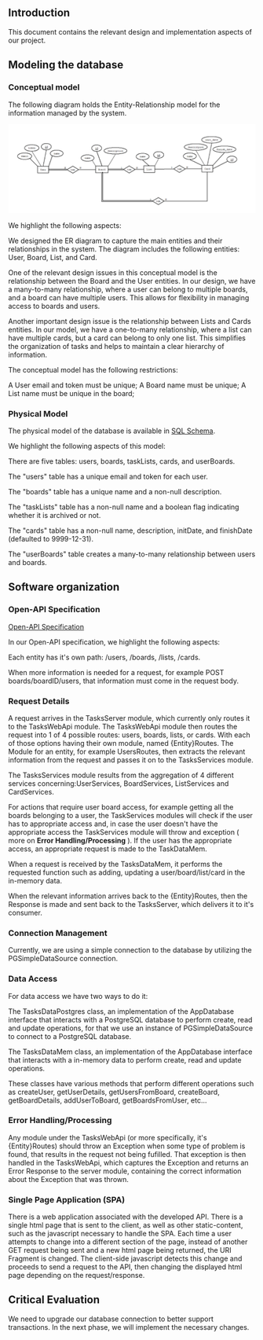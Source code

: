 ## Introduction

This document contains the relevant design and implementation aspects of our project.

## Modeling the database

### Conceptual model ###

The following diagram holds the Entity-Relationship model for the information managed by the system.

![EA Diagram](EA_Diagram.png)

We highlight the following aspects:

We designed the ER diagram to capture the main entities and their relationships in the system. The diagram includes the following entities: User, Board, List, and Card.

One of the relevant design issues in this conceptual model is the relationship between the Board and the User entities. In our design, we have a many-to-many relationship, where a user can belong to multiple boards, and a board can have multiple users. This allows for flexibility in managing access to boards and users.

Another important design issue is the relationship between Lists and Cards entities. In our model, we have a one-to-many relationship, where a list can have multiple cards, but a card can belong to only one list. This simplifies the organization of tasks and helps to maintain a clear hierarchy of information.

The conceptual model has the following restrictions:

A User email and token must be unique; A Board name must be unique; A List name must be unique in the board; 

    
### Physical Model ###

The physical model of the database is available in [SQL Schema](../src/main/sql/createSchema.sql).

We highlight the following aspects of this model:

There are five tables: users, boards, taskLists, cards, and userBoards.

The "users" table has a unique email and token for each user.

The "boards" table has a unique name and a non-null description.

The "taskLists" table has a non-null name and a boolean flag indicating whether it is archived or not.

The "cards" table has a non-null name, description, initDate, and finishDate (defaulted to 9999-12-31).

The "userBoards" table creates a many-to-many relationship between users and boards.

## Software organization

### Open-API Specification ###

[Open-API Specification](task-management-api-spec.yaml)

In our Open-API specification, we highlight the following aspects:

Each entity has it's own path:
/users, /boards, /lists, /cards.

When more information is needed for a request, for example POST boards/boardID/users, that information must come in the request body.

### Request Details

A request arrives in the TasksServer module, which currently only routes it to the TasksWebApi module.
The TasksWebApi module then routes the request into 1 of 4 possible routes: users, boards, lists, or cards. With each of those options having their own module, named {Entity}Routes.
The Module for an entity, for example UsersRoutes, then extracts the relevant information from the request and passes it on to the TasksServices module.

The TasksServices module results from the aggregation of 4 different services concerning:UserServices, BoardServices, ListServices and CardServices.

For actions that require user board access, for example getting all the boards belonging to a user, the TaskServices modules will check if the user has to appropriate access and,
in case the user doesn't have the appropriate access the TaskServices module will throw and exception ( more on **Error Handling/Processing** ).
If the user has the appropriate access, an appropriate request is made to the TaskDataMem.

When a request is received by the TasksDataMem, it performs the requested function such as adding, updating a user/board/list/card in the in-memory data.

When the relevant information arrives back to the {Entity}Routes, then the Response is made and sent back to the TasksServer, which delivers it to it's consumer.

### Connection Management

Currently, we are using a simple connection to the database by utilizing the PGSimpleDataSource connection.

### Data Access

For data access we have two ways to do it:

The TasksDataPostgres class, an implementation of the AppDatabase interface that interacts with a PostgreSQL database to perform create, read and update operations, for that we use an instance of PGSimpleDataSource to connect to a PostgreSQL database.

The TasksDataMem class, an implementation of the AppDatabase interface that interacts with a in-memory data to perform create, read and update operations.

These classes have various methods that perform different operations such as createUser, getUserDetails, getUsersFromBoard, createBoard, getBoardDetails, addUserToBoard, getBoardsFromUser, etc...

### Error Handling/Processing

Any module under the TasksWebApi (or more specifically, it's {Entity}Routes) should throw an Exception when some type of problem is found, that results in the request not being fufilled.
That exception is then handled in the TasksWebApi, which captures the Exception and returns an Error Response to the server module, containing the correct information about the Exception that was thrown.

### Single Page Application (SPA)

There is a web application associated with the developed API. There is a single html page that is sent to the client, as well as other static-content, such as the javascript necessary to handle the SPA.
Each time a user attempts to change into a different section of the page, instead of another GET request being sent and a new html page being returned, the URI Fragment is changed. The client-side javascript detects this change and proceeds to send a request to the API, then changing the displayed html page depending on the request/response.

## Critical Evaluation

We need to upgrade our database connection to better support transactions. In the next phase, we will implement the necessary changes.

